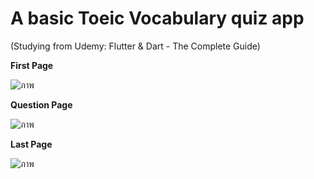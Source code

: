 # A basic Toeic Vocabulary quiz app 
(Studying from Udemy: Flutter & Dart - The Complete Guide)


  **First Page**

![ภาพ](https://github.com/joy-chaimontree/ToeicQuizApp/assets/127076492/ecb35174-be61-4e21-8269-0c444e477ea4)


  **Question Page**

![ภาพ](https://github.com/joy-chaimontree/ToeicQuizApp/assets/127076492/46202ba9-2cdc-4132-8d14-84c197bfb286)



  **Last Page**

![ภาพ](https://github.com/joy-chaimontree/ToeicQuizApp/assets/127076492/7abacec7-b034-410d-a50e-60748c7a6eaa)



